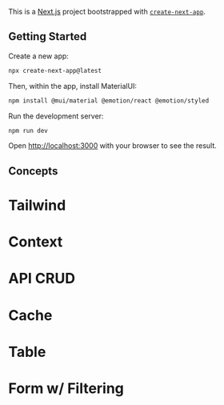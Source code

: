 This is a [Next.js](https://nextjs.org) project bootstrapped with [`create-next-app`](https://nextjs.org/docs/app/api-reference/cli/create-next-app).


## Getting Started

Create a new app:
```bash
npx create-next-app@latest
```

Then, within the app, install MaterialUI:
```bash
npm install @mui/material @emotion/react @emotion/styled
```

Run the development server:
```bash
npm run dev
```

Open [http://localhost:3000](http://localhost:3000) with your browser to see the result.


## Concepts

# Tailwind


# Context


# API CRUD


# Cache


# Table


# Form w/ Filtering